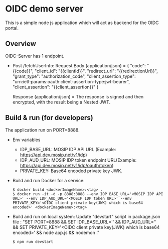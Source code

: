 # OIDC demo server

This is a simple node js application which will act as backend for the OIDC portal.

## Overview

OIDC-Server has 1 endpoint.

- Post /fetchUserInfo:
  Request Body (application/json) = {
  "code": "{{code}}",
  "client_id": "{{clientId}}",
  "redirect_uri": "{{redirectionUrl}}",
  "grant_type": "authorization_code",
  "client_assertion_type": "urn:ietf:params:oauth:client-assertion-type:jwt-bearer",
  "client_assertion": "{{client_assertion}}"
  }

  Response (application/json) = The response is signed and then encrypted, with the result being a Nested JWT.

## Build & run (for developers)

The application run on PORT=8888.

- Env variables

  - IDP_BASE_URL: MOSIP IDP API URL (Example: https://api.dev.mosip.net/v1/idp)
  - IDP_AUD_URL: MOSIP IDP token endpoint URL(Example: https://api.dev.mosip.net/v1/idp/oauth/token)
  - PRIVATE_KEY: Base64 encoded private key JWK.

- Build and run Docker for a service:

  ```
  $ docker build <dockerImageName>:<tag> .
  $ docker run -it -d -p 8888:8888 --env IDP_BASE_URL='<MOSIP IDP API URL>' --env IDP_AUD_URL='<MOSIP IDP token URL>' --env PRIVATE_KEY='<OIDC client private key(JWK) which is base64 encoded>' <dockerImageName>:<tag>
  ```

- Build and run on local system: 
  Update "devstart" script in package.json file : "SET PORT=8888 && SET IDP_BASE_URL='<MOSIP IDP API URL>' && IDP_AUD_URL='<MOSIP IDP token URL>' && SET PRIVATE_KEY='<OIDC client private key(JWK) which is base64 encoded>' && node app.js && nodemon ."
  ```
  $ npm run devstart
  ```
